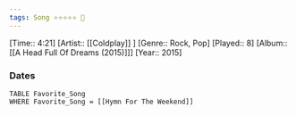 ```yaml
---
tags: Song ⭐⭐⭐⭐⭐ 💛
---
```

[Time:: 4:21]
[Artist:: [[Coldplay]] ]
[Genre:: Rock, Pop]
[Played:: 8]
[Album:: [[A Head Full Of Dreams (2015)]]]
[Year:: 2015]
### Dates
````dataview
TABLE Favorite_Song
WHERE Favorite_Song = [[Hymn For The Weekend]]
````